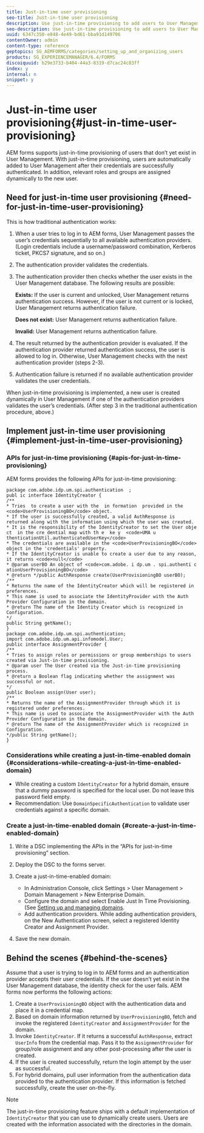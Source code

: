 ```yaml
---
title: Just-in-time user provisioning
seo-title: Just-in-time user provisioning
description: Use just-in-time provisioning to add users to User Management after successfull authentication and dynamically assign relevant roles and groups to the new user.
seo-description: Use just-in-time provisioning to add users to User Management after successfull authentication and dynamically assign relevant roles and groups to the new user.
uuid: 6347c350-e848-4e49-bd61-bba91d149706
contentOwner: admin
content-type: reference
geptopics: SG_AEMFORMS/categories/setting_up_and_organizing_users
products: SG_EXPERIENCEMANAGER/6.4/FORMS
discoiquuid: b29e3733-b404-44a3-8319-d7cac24c83ff
index: y
internal: n
snippet: y
---
```


# Just-in-time user provisioning{#just-in-time-user-provisioning}

AEM forms supports just-in-time provisioning of users that don’t yet exist in User Management. With just-in-time provisioning, users are automatically added to User Management after their credentials are successfully authenticated. In addition, relevant roles and groups are assigned dynamically to the new user.

## Need for just-in-time user provisioning {#need-for-just-in-time-user-provisioning}

This is how traditional authentication works:

1. When a user tries to log in to AEM forms, User Management passes the user’s credentials sequentially to all available authentication providers. (Login credentials include a username/password combination, Kerberos ticket, PKCS7 signature, and so on.)
1. The authentication provider validates the credentials. 
1. The authentication provider then checks whether the user exists in the User Management database. The following results are possible:

   **Exists:** If the user is current and unlocked, User Management returns authentication success. However, if the user is not current or is locked, User Management returns authentication failure.

   **Does not exist:** User Management returns authentication failure.

   **Invalid:** User Management returns authentication failure.

1. The result returned by the authentication provider is evaluated. If the authentication provider returned authentication success, the user is allowed to log in. Otherwise, User Management checks with the next authentication provider (steps 2-3).
1. Authentication failure is returned if no available authentication provider validates the user credentials.

When just-in-time provisioning is implemented, a new user is created dynamically in User Management if one of the authentication providers validates the user’s credentials. (After step 3 in the traditional authentication procedure, above.)

## Implement just-in-time user provisioning {#implement-just-in-time-user-provisioning}

### APIs for just-in-time provisioning {#apis-for-just-in-time-provisioning}

AEM forms provides the following APIs for just-in-time provisioning:

```as3
package com.adobe.idp.um.spi.authentication  ; 
publ ic interface IdentityCreator { 
/** 
* Tries  to create a user with the  in formation  provided in the <code>UserProvisioningBO</code> object. 
* If the user is successfully created, a valid AuthResponse is returned along with the information using which the user was created. 
* It is the responsibility of the IdentityCreator to set the User obje ct  in the cre dential map with th e  ke y  <code>UMA u thenticationUtil.authenticatedUserKey</code> 
* The credentials are available in the <code>UserProvisioningBO</code> object in the 'credentials' property. 
* If the IdentityCreator is unable to create a user due to any reason, it returns <code>null</code> 
* @param userBO An object of <code>com.adobe. i dp.um . spi.authenti c ationUserProvisioningBO</code> 
* @return */public AuthResponse create(UserProvisioningBO userBO); 
/** 
* Returns the name of the IdentityCreator which will be registered in preferences. 
* This name is used to associate the IdentityProvider with the Auth Provider Configuration in the domain. 
* @return The name of the Identity Creator which is recognized in Configuration. 
*/ 
public String getName(); 
} 
package com.adobe.idp.um.spi.authentication; 
import com.adobe.idp.um.api.infomodel.User; 
public interface AssignmentProvider { 
/** 
* Tries to assign roles or permissions or group memberships to users created via Just-in-time provisioning. 
* @param user The User created via the Just-in-time provisioning process. 
* @return a Boolean flag indicating whether the assignment was successful or not. 
*/ 
public Boolean assign(User user); 
/** 
* Returns the name of the AssignmentProvider through which it is registered under preferences. 
* This name is used to associate the AssignmentProvider with the Auth Provider Configuration in the domain. 
* @return The name of the AssignmentProvider which is recognized in Configuration. 
*/public String getName(); 
}
```

### Considerations while creating a just-in-time-enabled domain {#considerations-while-creating-a-just-in-time-enabled-domain}

* While creating a custom `IdentityCreator` for a hybrid domain, ensure that a dummy password is specified for the local user. Do not leave this password field empty.
* Recommendation: Use `DomainSpecificAuthentication` to validate user credentials against a specific domain.

### Create a just-in-time-enabled domain {#create-a-just-in-time-enabled-domain}

1. Write a DSC implementing the APIs in the “APIs for just-in-time provisioning” section.
1. Deploy the DSC to the forms server.
1. Create a just-in-time-enabled domain:

    * In Administration Console, click Settings &gt; User Management &gt; Domain Management &gt; New Enterprise Domain.
    * Configure the domain and select Enable Just In Time Provisioning. (See [Setting up and managing domains](/forms/using/admin-help/topics/setting-up-and-managing-domains).
    * Add authentication providers. While adding authentication providers, on the New Authentication screen, select a registered Identity Creator and Assignment Provider.

1. Save the new domain.

## Behind the scenes {#behind-the-scenes}

Assume that a user is trying to log in to AEM forms and an authentication provider accepts their user credentials. If the user doesn’t yet exist in the User Management database, the identity check for the user fails. AEM forms now performs the following actions:

1. Create a `UserProvisioningBO` object with the authentication data and place it in a credential map.
1. Based on domain information returned by `UserProvisioningBO`, fetch and invoke the registered `IdentityCreator` and `AssignmentProvider` for the domain.
1. Invoke `IdentityCreator`. If it returns a successful `AuthResponse`, extract `UserInfo` from the credential map. Pass it to the `AssignmentProvider` for group/role assignment and any other post-processing after the user is created.
1. If the user is created successfully, return the login attempt by the user as successful.
1. For hybrid domains, pull user information from the authentication data provided to the authentication provider. If this information is fetched successfully, create the user on-the-fly.

>[!NOTE]
>
>The just-in-time provisioning feature ships with a default implementation of `IdentityCreator` that you can use to dynamically create users. Users are created with the information associated with the directories in the domain.

